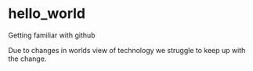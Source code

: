 # hello_world
Getting familiar with github

Due to changes in worlds view of technology we struggle to keep up with the change.
